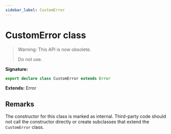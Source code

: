 ```yaml
---
sidebar_label: CustomError
---
```


# CustomError class

> Warning: This API is now obsolete.
>
> Do not use.

**Signature:**

```typescript
export declare class CustomError extends Error
```

**Extends:** Error

## Remarks

The constructor for this class is marked as internal. Third-party code should not call the constructor directly or create subclasses that extend the `CustomError` class.
